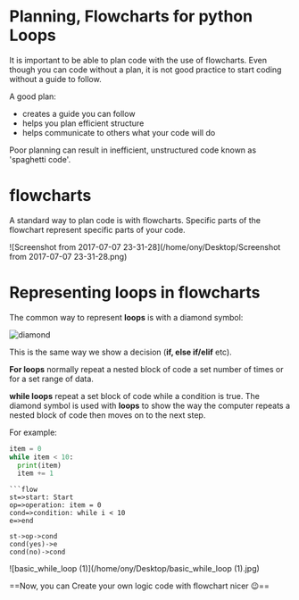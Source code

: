 # Planning, Flowcharts for python Loops

It is important to be able to plan code with the use of flowcharts. Even though you can code without a plan, it is not good practice to start coding without a guide to follow.

A good plan:

- creates a guide you can follow
- helps you plan efficient structure
- helps communicate to others what your code will do

Poor planning can result in inefficient, unstructured code known as 'spaghetti code'.

# flowcharts

A standard way to plan code is with flowcharts. Specific parts of the flowchart represent specific parts of your code.

![Screenshot from 2017-07-07 23-31-28](/home/ony/Desktop/Screenshot from 2017-07-07 23-31-28.png)

# Representing loops in flowcharts

The common way to represent **loops** is with a diamond symbol:

![diamond](/home/ony/Desktop/diamond.png)

This is the same way we show a decision (**if, else if/elif** etc).

**For loops** normally repeat a nested block of code a set number of times or for a set range of data.

**while loops** repeat a set block of code while a condition is true.  The diamond symbol is used with **loops** to show the way the computer repeats a nested block of code then moves on to the next step.

For example:

```python
item = 0
while item < 10:
  print(item)
  item += 1
```

```flow
​```flow
st=>start: Start
op=>operation: item = 0
cond=>condition: while i < 10
e=>end

st->op->cond
cond(yes)->e
cond(no)->cond
```

![basic_while_loop (1)](/home/ony/Desktop/basic_while_loop (1).jpg)

==Now, you can Create your own logic code with flowchart  nicer 😉==


